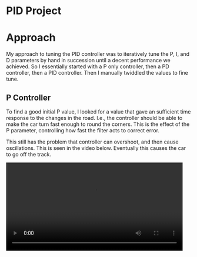 # PID Project

# Approach
My approach to tuning the PID controller was to iteratively tune the P, I, and D
parameters by hand in succession until a decent performance we achieved. So I 
essentially started with a P only controller, then a PD controller, then a PID
controller. Then I manually twiddled the values to fine tune.

## P Controller
To find a good initial P value, I looked for a value that gave an sufficient
time response to the changes in the road. I.e., the controller should be able 
to make the car turn fast enough to round the corners. This is the effect of the
P parameter, controlling how fast the filter acts to correct error.

This still has the problem that controller can overshoot, and then cause 
oscillations. This is seen in the video below. Eventually this causes the car to
go off the track.

<video controls src='P.mp4' width=480/>

## PD Controller
The D parameter tends to act against change in the error. This can be used to 
dampen out the oscillations found in the P only controller. 

The PD controller still has the problem that it tends to understeer in the 
corners ending up on the outside of the lane.
<video controls src='PD.mp4' width=480/>

## PID Controller
The I parameter tends to act against the total error the controller has seen.
This can in effect also learn an bias in the process model. In the simulation,
a bias happens when turning a corner. The car must steer at a steady non-zero
angle to go around a corner. This helps correct the understeering in the PD
controller.

## Final Controller
I also added a throttle controller that reduces the throttle when the car is 
turning. This mimics real driving behavior and makes the whole system perform
a bit better in the tight corners. Ideally, you would slow down *before*
entering the turn, but this controller does not know about the upcoming road
state.